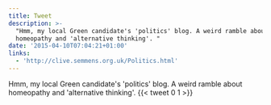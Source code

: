 ```yaml
---
title: Tweet
description: >-
  "Hmm, my local Green candidate's 'politics' blog. A weird ramble about
  homeopathy and 'alternative thinking'. "
date: '2015-04-10T07:04:21+01:00'
links:
  - 'http://clive.semmens.org.uk/Politics.html'
---
```

Hmm, my local Green candidate's 'politics' blog. A weird ramble about homeopathy and 'alternative thinking'. 
      {{< tweet 0 1 >}}
    
